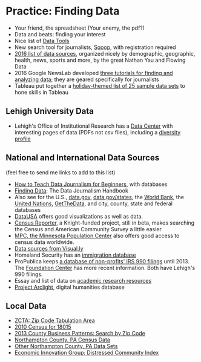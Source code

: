 # Practice: Finding Data

- Your friend, the spreadsheet (Your enemy, the pdf?)
- Data and beats: finding your interest
- Nice list of [Data Tools](http://selection.datavisualization.ch/)
- New search tool for journalists, [Sqoop](http://sqoop.com/), with registration required
- [2016 list of data sources](http://flowingdata.com/2016/11/10/find-the-data-you-need-2016-edition/), organized nicely by demographic, geographic, health, news, sports and more, by the great Nathan Yau and Flowing Data
- 2016 Google NewsLab developed [three tutorials for finding and analyzing data](https://newslab.withgoogle.com/course/data-journalism); they are geared specifically for journalists
- Tableau put together a [holiday-themed list of 25 sample data sets](https://public.tableau.com/en-us/s/blog/2016/12/merry-vizmas-follow-these-tableau-themed-advent-calendars?utm_campaign=Tableau+Email+-+Tableau+Public+Newsletter+-+GLOBAL+-+2017-01-15&utm_medium=Email&utm_source=Eloqua&domain=lehigh.edu&eid=CTBLS000011270655&elqTrackId=021a7985c43142c0b7fd5549a584a9d4&elq=c14530a052614d2193bda02ae6e0606d&elqaid=20606&elqat=1&elqCampaignId=23065) to hone skills in Tableau

## Lehigh University Data
- Lehigh's Office of Institutional Research has a [Data Center](https://www.lehigh.edu/~oir/datacenter.html) with interesting pages of data (PDFs not csv files), including a [diversity profile](https://www.lehigh.edu/~oir/divprofile/divprofile.html) 

## National and International Data Sources 
(feel free to send me links to add to this list)
- [How to Teach Data Journalism for Beginners](http://mediashift.org/2015/03/how-to-teach-data-journalism-for-beginners/), with databases
- [Finding Data](http://datajournalismhandbook.org/1.0/en/getting_data_0.html): The Data Journalism Handbook
- Also see for the U.S., [data.gov](http://www.data.gov/), [data.gov/states](https://www.data.gov/states/), the [World Bank](http://data.worldbank.org), the [United Nations](http://data.un.org), [GetTheData](http://getthedata.org), and city, county, state and federal databases
- [DataUSA](http://datausa.io/) offers good visualizations as well as data.
- [Census Reporter](http://beta.censusreporter.org/), a Knight-funded project, still in beta, makes searching the Census and American Community Survey a little easier
- [MPC, the Minnesota Population Center](https://www.ipums.org/) also offers good access to census data worldwide.
- [Data sources from Visual.ly](http://blog.visual.ly/data-sources/)
- Homeland Security has an [immigration database](https://www.dhs.gov/immigration-statistics)
- ProPublica keeps [a database of non-profits' IRS 990 filings](https://projects.propublica.org/nonprofits/?utm_source=et&utm_medium=email&utm_campaign=dailynewsletter&utm_content=&utm_name=) until 2013. The [Foundation Center](http://foundationcenter.org/findfunders/990finder/) has more recent information. Both have Lehigh's 990 filings.
- Essay and list of data on [academic research resources](http://journalistsresource.org/tip-sheets/research/database-checklist-key-academic-research-resources-free-restricted?utm_source=JR-email&utm_medium=email&utm_campaign=JR-email&utm_source=Journalist%27s+Resource&utm_campaign=639c90a2b6-2015_Sept_1_A_B_split3_24_2015&utm_medium=email&utm_term=0_12d86b1d6a-639c90a2b6-80019757)
- [Project Arclight](http://search.projectarclight.org/), digital humanities database

## Local Data
- [ZCTA: Zip Code Tabulation Area](http://www.census.gov/geo/reference/zctas.html)
- [2010 Census for 18015](http://factfinder.census.gov/faces/nav/jsf/pages/community_facts.xhtml)
- [2013 County Business Patterns: Search by Zip Code](http://www.census.gov/econ/cbp/index.html)
- [Northampton County, PA Census Data](http://quickfacts.census.gov/qfd/states/42/42095.html)
- [Other Northampton County, PA Data Sets](http://quickfacts.census.gov/qfd/states/42/42095lk.html)
- [Economic Innovation Group: Distressed Community Index](http://eig.org/dci)
